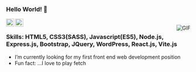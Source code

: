 ### Hello World! 👋

<a href="https://www.linkedin.com/in/manel-ariapala/">
  <img align="left" alt="Manel's Linkdein" width="22px" src="https://cdn.jsdelivr.net/npm/simple-icons@v3/icons/linkedin.svg" />
</a>
<a href="https://github.com/AhBooChai">
  <img align="left" alt="Manel's Github" width="22px" src="https://cdn.jsdelivr.net/npm/simple-icons@v3/icons/github.svg" />
</a>
<br />
<img align="right" alt="GIF" src="https://raw.githubusercontent.com/JoeyBling/JoeyBling/master/pic/pusheencode.gif" />

### Skills: HTML5, CSS3(SASS), Javascript(ES5), Node.js, Express.js, Bootstrap, JQuery, WordPress, React.js, Vite.js 

- I’m currently looking for my first front end web development position
- Fun fact: ...I love to play fetch



